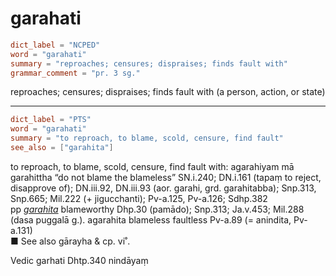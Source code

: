 # garahati

``` toml
dict_label = "NCPED"
word = "garahati"
summary = "reproaches; censures; dispraises; finds fault with"
grammar_comment = "pr. 3 sg."
```

reproaches; censures; dispraises; finds fault with (a person, action, or state)

--------------------

``` toml
dict_label = "PTS"
word = "garahati"
summary = "to reproach, to blame, scold, censure, find fault"
see_also = ["garahita"]
```

to reproach, to blame, scold, censure, find fault with: agarahiyam mā garahittha “do not blame the blameless” SN.i.240; DN.i.161 (tapaṃ to reject, disapprove of); DN.iii.92, DN.iii.93 (aor. garahi, grd. garahitabba); Snp.313, Snp.665; Mil.222 (\+ jigucchanti); Pv\-a.125, Pv\-a.126; Sdhp.382  
pp *[garahita](garahita.md)* blameworthy Dhp.30 (pamādo); Snp.313; Ja.v.453; Mil.288 (dasa puggalā g.). agarahita blameless faultless Pv\-a.89 (= anindita, Pv\-a.131)  
■ See also gārayha & cp. vi˚.

Vedic garhati Dhtp.340 nindāyaṃ

